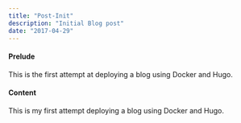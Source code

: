 ```yaml
---
title: "Post-Init"
description: "Initial Blog post"
date: "2017-04-29"
---
```


#### Prelude

This is the first attempt at deploying a blog using Docker and Hugo.

#### Content

This is my first attempt deploying a blog using Docker and Hugo.

